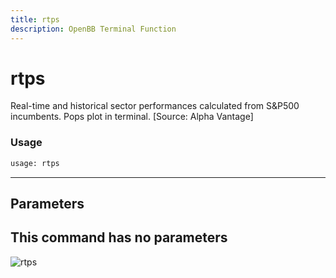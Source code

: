```yaml
---
title: rtps
description: OpenBB Terminal Function
---
```


# rtps

Real-time and historical sector performances calculated from S&P500 incumbents. Pops plot in terminal. [Source: Alpha Vantage]
### Usage 
```python
usage: rtps
```
---
## Parameters
This command has no parameters
---
![rtps](https://user-images.githubusercontent.com/46355364/154043579-737ffb6d-2b9f-433e-82f9-52ebaa203e72.png)

